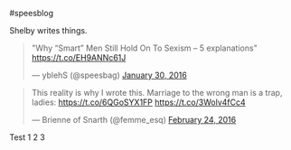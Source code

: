#speesblog

Shelby writes things.


<blockquote class="twitter-tweet" data-lang="en"><p lang="en" dir="ltr">&quot;Why “Smart” Men Still Hold On To Sexism – 5 explanations&quot; <a href="https://t.co/EH9ANNc61J">https://t.co/EH9ANNc61J</a></p>&mdash; yblehS (@speesbag) <a href="https://twitter.com/speesbag/status/693280920980295681">January 30, 2016</a></blockquote>
<script async src="//platform.twitter.com/widgets.js" charset="utf-8"></script>

<blockquote class="twitter-tweet" data-lang="en"><p lang="en" dir="ltr">This reality is why I wrote this. Marriage to the wrong man is a trap, ladies: <a href="https://t.co/6QGoSYX1FP">https://t.co/6QGoSYX1FP</a> <a href="https://t.co/3Wolv4fCc4">https://t.co/3Wolv4fCc4</a></p>&mdash; Brienne of Snarth (@femme_esq) <a href="https://twitter.com/femme_esq/status/702548874158870528">February 24, 2016</a></blockquote>
<script async src="//platform.twitter.com/widgets.js" charset="utf-8"></script>


Test 1 2 3